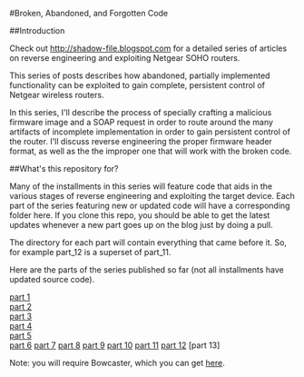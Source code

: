#Broken, Abandoned, and Forgotten Code

##Introduction

Check out http://shadow-file.blogspot.com for a  detailed series of articles on reverse engineering and exploiting Netgear SOHO routers.

This series of posts describes how abandoned, partially implemented functionality can be exploited to gain complete, persistent control of Netgear wireless routers.

In this series, I'll describe the process of specially crafting a malicious firmware image and a SOAP request in order to route around the many artifacts of incomplete implementation in order to gain persistent control of the router. I'll discuss reverse engineering the proper firmware header format, as well as the the improper one that will work with the broken code.


##What's this repository for?

Many of the installments in this series will feature code that aids in the various stages of reverse engineering and exploiting the target device. Each part of the series featuring new or updated code will have a corresponding folder here. If you clone this repo, you should be able to get the latest updates whenever a new part goes up on the blog just by doing a pull.

The directory for each part will contain everything that came before it. So, for example part\_12 is a superset of part\_11.

Here are the parts of the series published so far (not all installments have updated source code).

[part 1](http://shadow-file.blogspot.com/2015/04/abandoned-part-01.html)  
[part 2](http://shadow-file.blogspot.com/2015/04/abandoned-part-02.html)  
[part 3](http://shadow-file.blogspot.com/2015/05/abandoned-part-03.html)  
[part 4](http://shadow-file.blogspot.com/2015/05/abandoned-part-04.html)  
[part 5](http://shadow-file.blogspot.com/2015/05/abandoned-part-05.html)  
[part 6](http://shadow-file.blogspot.com/2015/05/abandoned-part-06.html)
[part 7](http://shadow-file.blogspot.com/2015/06/abandoned-part-07.html)
[part 8](http://shadow-file.blogspot.com/2015/06/abandoned-part-08.html)
[part 9](http://shadow-file.blogspot.com/2015/06/abandoned-part-09.html)
[part 10](http://shadow-file.blogspot.com/2015/07/abandoned-part-10.html)
[part 11](http://shadow-file.blogspot.com/2015/07/abandoned-part-11.html)
[part 12](http://shadow-file.blogspot.com/2015/09/abandoned-part-12.html)
[part 13]

Note: you will require Bowcaster, which you can get [here](https://github.com/zcutlip/bowcaster).

